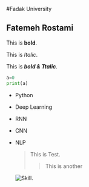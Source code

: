 #Fadak University

## Fatemeh Rostami

This is **bold**.

This is *Italic*.

This is ***bold & Ttalic***.

``` python
a=0
print(a)
```


- Python
- Deep Learning
- RNN
- CNN
- NLP

  >This is Test.
  > > This is another

  ![Skill](https://eramblog.com/img/1696233544_2207341.jpg).

